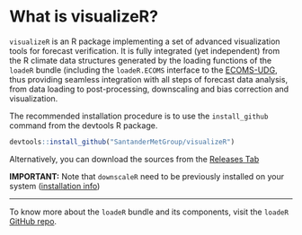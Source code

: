 # What is visualizeR?

`visualizeR` is an R package implementing a set of advanced visualization tools for forecast verification. It is fully integrated (yet independent) from the R climate data structures generated by the loading functions of the `loadeR` bundle (including the `loadeR.ECOMS` interface to the [ECOMS-UDG](https://meteo.unican.es/trac/wiki/udg/ecoms), thus providing seamless integration with all steps of forecast data analysis, from data loading to post-processing, downscaling and bias correction and visualization.

The recommended installation procedure is to use the `install_github` command from the devtools R package. 

```r
devtools::install_github("SantanderMetGroup/visualizeR")
```
Alternatively, you can download the sources from the [Releases Tab](https://github.com/SantanderMetGroup/visualizeR/releases)


**IMPORTANT:** Note that `downscaleR` need to be previously installed on your system ([installation info](https://github.com/SantanderMetGroup/downscaleR/wiki/installation))

---
To know more about the `loadeR` bundle and its components, visit the `loadeR` [GitHub repo](https://github.com/SantanderMetGroup/loadeR).



